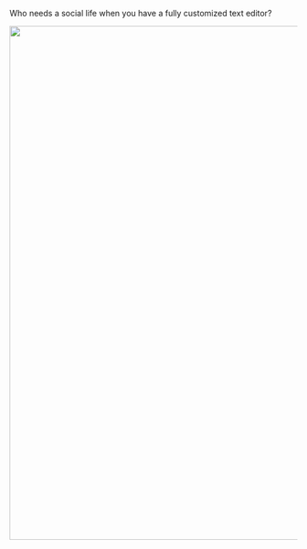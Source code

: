 Who needs a social life when you have a fully customized text editor?

<p align="center">
	<img src="https://github.com/LukasPietzschmann/nvim-config/assets/49213919/3d718e4d-5f21-4b0e-8e18-7cfda716982c" width="900px" />
</p>
